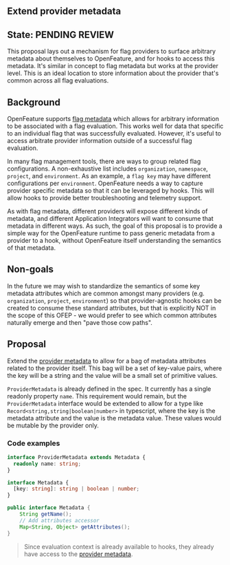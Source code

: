 ## Extend provider metadata

## State: PENDING REVIEW

This proposal lays out a mechanism for flag providers to surface arbitrary metadata about themselves to OpenFeature, and for hooks to access this metadata.
It's similar in concept to flag metadata but works at the provider level.
This is an ideal location to store information about the provider that's common across all flag evaluations.

## Background

OpenFeature supports [flag metadata](./007-OFEP-provider-flag-metadata.md) which allows for arbitrary information to be associated with a flag evaluation.
This works well for data that specific to an individual flag that was successfully evaluated.
However, it's useful to access arbitrate provider information outside of a successful flag evaluation.

In many flag management tools, there are ways to group related flag configurations.
A non-exhaustive list includes `organization`, `namespace`, `project`, and `environment`.
As an example, a `flag key` may have different configurations per `environment`.
OpenFeature needs a way to capture provider specific metadata so that it can be leveraged by hooks.
This will allow hooks to provide better troubleshooting and telemetry support.

As with flag metadata, different providers will expose different kinds of metadata, and different Application Integrators will want to consume that metadata in different ways.
As such, the goal of this proposal is to provide a simple way for the OpenFeature runtime to pass generic metadata from a provider to a hook, without OpenFeature itself understanding the semantics of that metadata.

## Non-goals

In the future we may wish to standardize the semantics of some key metadata attributes which are common amongst many providers (e.g. `organization`, `project`, `environment`) so that provider-agnostic hooks can be created to consume these standard attributes, but that is explicitly NOT in the scope of this OFEP - we would prefer to see which common attributes naturally emerge and then "pave those cow paths".

## Proposal

Extend the [provider metadata](https://openfeature.dev/specification/sections/providers#requirement-211) to allow for a bag of metadata attributes related to the provider itself.
This bag will be a set of key-value pairs, where the key will be a string and the value will be a small set of primitive values.

`ProviderMetadata` is already defined in the spec.
It currently has a single readonly property `name`.
This requirement would remain, but the `ProviderMetadata` interface would be extended to allow for a type like `Record<string,string|boolean|number>` in typescript, where the key is the metadata attribute and the value is the metadata value.
These values would be mutable by the provider only.

### Code examples

```ts
interface ProviderMetadata extends Metadata {
  readonly name: string;
}

interface Metadata {
  [key: string]: string | boolean | number;
}
```

```java
public interface Metadata {
    String getName();
    // Add attributes accessor
    Map<String, Object> getAttributes();
}
```

> Since evaluation context is already available to hooks, they already have access to the [provider metadata](https://openfeature.dev/specification/sections/hooks#requirement-412).

